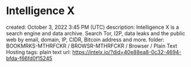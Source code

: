 # Intelligence X

created: October 3, 2022 3:45 PM (UTC)
description: Intelligence X is a search engine and data archive. Search Tor, I2P, data leaks and the public web by email, domain, IP, CIDR, Bitcoin address and more.
folder: BOOKMRKS-MTHRFCKR / BROWSR-MTHRFCKR / Browser / Plain Text Hosting
tags: plain text
url: https://intelx.io/?did=40e88ea8-0c32-4694-bfda-f66fd0f15245
